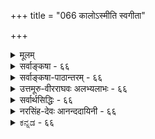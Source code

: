 +++
title = "066 कालोऽस्मीति स्वगीता"

+++
<details><summary>मूलम्</summary>

कालोऽस्मीति स्वगीता कथयति भगवान्काल इत्याप्तवर्यो हेतुः सर्वस्य नित्यो विभुरपि च परः किं परेणेति चेन्न ।  
कालान्तर्यामितादेः न खलु समुदितः संप्रतीते तु भेदे साधर्म्यं नैक्यहेतुः स हि तदितरवद्घोषितस्तद्विभूतिः ॥ ६६ ॥
</details>

<details><summary>सर्वाङ्कषा - ६६</summary>

[[1]]

कालस्य परमात्मरूपत्वमाशंक्य समाधत्ते - काल इत्यादिना । 'कालोऽस्मि' इति स्वगीता **कथयति** = 'कालोऽस्मि लोकक्षयकृत्प्रवृद्धः' ( गी. 11-32 ) इति भगवद्गीता वदति । भगवान् कालः इति **आप्तवर्यः** = पराशरः कथयति । ' अनादिर्भगवान् कालः' इति विष्णुपुराणवचनम् । **च** = किञ्च, **परः** = परमात्मा सर्वस्य जगतः **हेतुः** = कारणम् इति सर्वसंप्रतिपन्नम् । एवं नित्यः, विभुरपि; अतः सर्वदेशेषु सर्वकालेष्वपि सर्वकारणं भगवान् इति कालेन यत् साध्यम्, तत्सर्वं परमात्मनैव साध्यम् । तस्मात् **परेण** = अतिरिक्तेन कालेन **किम्** = किं साधनीयम्, सर्वस्यापि परमात्मनैव निर्वाहात् । अतः परमात्मातिरिक्तः कालो मास्तु इति चेन्न । कुत इति चेत् - स **खलु** = परमात्मा किल कालान्तर्यामितादेः **समुदितः** = कालान्तर्यामित्वादेर्हेतोः 'कालोऽस्मि' इत्येवं **समुदितः** = **उक्तः** = शरीरशरीरिभावप्रयुक्तसामानाधिकरण्यात् तथोक्तः । एवं शरीरशरीरिभावेन भेदे संप्रतीते - स्पष्टमवगते सति **साधर्म्यम्** = सर्वकारणत्वनित्यत्वविभुत्वादिभिः परमात्मना सह साधारणधर्मवत्त्वम् ऐक्यहेतुः **न** = एकत्वसाधकं न भवति । तथा सति सदृशपदार्थयोरभेदस्सर्वत्र स्यात् । किञ्चित् वैधर्म्यमपि वर्तेतेति चेत्, प्रकृतेऽपि जडत्वसर्वज्ञत्वादिभिः वैधर्म्यस्यापि सत्त्वात् नेष्टसिद्धिः । भेदोऽपि स्पष्टमुच्यत इत्याहस हीत्यादि । हीति प्रसिद्धौ । स **हि** = कालो हि **तदितरवत्** = कालातिरिक्तचतुर्मुखादिवत् **तद्विभूतिः** = भगवद्विभूतिरूपः **घोषितः** = मुक्तकण्ठमभिहितः । कार विभूतिर्नाम 'विभूतिर्भूतिरैश्वर्यम्' इति कोशात् ऐश्वर्यम् । ऐश्वर्यम् नाम ईश्वरस्य भावः । सर्वेश्वरस्य भगवतः **भावः** =असाधारणः कश्चित् धर्मः यत्र दृश्येत, सः भगवदैश्वर्याविर्भावस्थलभूतः विभूतिरित्यर्थः । 'ब्रह्मा दक्षादयः कालः' इति चतुर्मुखप्रजापतिप्रभृतिभिस्सह कालस्यापि कथनात्, कालः अतिरिक्तः पदार्थः ॥ 

वस्तुतस्तु - कालस्य भगवद्रूपत्वप्रतिपादकप्रमाणानामेव स्वरसत्वात्, भगवतः रूपभेदादिकमादायापि भेदस्य निर्वाहात् कालः नातिरिच्यत इत्येवाचार्याणामन्तरङ्गाशयः । एवं सत्यपि केशेन पदार्थान्तरत्वसाधनं तु ग्रन्थारंभेऽभिहितस्य विभागव्यवहारस्य सुकरत्वार्थम् इति भाति । तादृशविभागस्यान्यथाकरणे पुनः प्रकारान्तरेण केशास्समुन्मिषेयुः । तादृशक्केशपरिहारश्रमापेक्षया एतदेव वरमित्यभिप्रायेणातिरिक्तत्वमुच्यते ॥ 

ननु अतिरिक्तकालानङ्गीकारे तत्त्वविभागे के वा केशाः स्युः ? इति चेत्; श्रूयतां सावधानम् । प्रथमं तत्त्वं द्रव्याद्रव्यप्रभेदात् द्वेधा विभक्तम् । तत्र द्रव्यं जडमजडमिति द्विविधम् । जडं च प्रकृतिः कालश्चेति 

67. 

[[1]]

[[119]]

[ कालस्य नित्यत्वम् ] 

कालस्योत्पत्तितः प्राक् परमपि च लयात् कालनास्तित्ववादी 

स्वोक्तिव्याघातभग्नो न वदति यदि तत्, को वदेत् कालसृष्टिम् । 



द्विविधम् । अत्रातिरिक्तःकालो यदि न स्यात्, तदा प्रकृतिरेकैव जडे परिगणनीया । तदा हि जडमजडमिति विभागस्त्याज्यः । किन्तु प्रकृतिः अजडश्चेति विभागो वक्तव्यः । अयं विभागो न साक्षात्प्रतिस्पर्धिरूपो भवति । तदपेक्षया प्रकृतिः पुरुषश्चेति विभागो युक्तः । एवं विभागे नित्यविभूतेर्धर्मभूतज्ञानस्य विभजनं त्यक्तं भवेत् । अथवा धर्मभूतज्ञानस्य जीवे, नित्यविभूतेः ईश्वरे चान्तर्भावो वक्तव्यः । एवं सति तयोश्चेतनत्वमागच्छेत्, अनन्तर्भावे जडत्वं स्यात् । एतादृशक्केशानां परिहाराय जडाजडविभाग एव युक्तः । एवं सत्येव जीवस्य देहातिरिक्तत्वं स्पष्टं भवेदित्यभिप्रायेण, जडे कालगणनार्थं चातिरिक्तं वक्तव्यमभूदिति ॥ 

वैज्ञानिकदृष्ट्या तु कार्यसामान्यस्य देशः (Space) कालश्च (Time) इति द्वयमप्यत्यन्तमावश्यकम्। अतोऽङ्गीक्रियते चेत् कालो दिक्चेति द्वयमप्यङ्गीकर्तव्यम्, अथवा द्वयमेव त्याज्यम् । न तु कालमङ्गीकृत्य दिशो निरासो युक्तः । दिगुपाधिरेव, भूतलादिः देशः कालोपाधयश्च सूर्यपरिस्पन्दादयोऽपि कालः । जन्यानां कालोपाधित्वम्, मूर्तानां दिगुपाधित्वमिति तत्तत्त्वविदः । कालः, दिक् (देशः) ईश्वरः, अदृष्टं चेति चत्वारि कार्यसामान्यसाधारणकारणानि । परमात्मनैवान्यनिरपेक्षेण सर्वकार्यनिर्वाहसंभवे मास्तु दिगिति चेत्, तर्हि मास्तु कालोऽपीति स्यात् । तत्रापीष्टापत्तौ ईश्वरेणैव सर्वनिर्वाहे 'अधिष्ठानं तथा कर्ता करणं च पृथग्विधम् । विविधाश्च पृथक्चेष्टा दैवञ्चैवात्र पञ्चमम् (गी. 17-18 ) इति पञ्चानां हेतुत्वोक्तिर्विरुध्येत । न च ब्रह्मणस्सर्वशक्तेस्सत्यसङ्कल्पस्य संकल्पमात्रेण सर्वस्रष्टृत्वस्य सूत्रभाष्यादिषूक्तत्वत्, कक्षा चेत्, भो ब्रह्मन् ! तर्हि 'सापेक्षत्वात् ' ( ब्र.सू.2-1-34 ) इति जीवकर्मापेक्षत्वोक्तिः कथमित्युच्यताम् । वैषम्यनैर्घृण्यपरिहारार्थमेव जीवकर्मापेक्षेति चेत्, तर्हि देशकालाद्यव्यवस्थापरिहाराय देशकालापेक्षाप्यस्त्येव अतः 'सर्वकार्ये निमित्तम्' (श्लो. 69) इति यदि काल आवश्यकः, तर्हि देशोऽप्यावश्यक एव । ननु देशस्यावश्यकत्वेऽपि दिशः कथमावश्यकतेति चेत्, अन्नस्यावश्यकत्वेऽपि तण्डुलस्यावश्यकता नास्तीतिवदुपहास्यमिदम् । मासादेरेव कारणत्वात् कालो वा तर्हि कुतः ? तेषां कालोपाधित्वम् यदि, तर्हि देशादेरपि दिगुपाधित्वमेवेति सर्वं समानम् । अत एव 'मूर्तानां दिगुपाधित्वम्' इत्यनुपदमुक्तम्, वैज्ञानिकं च । अतः शिष्यबुद्धिपरीक्षणार्थमेव, कालप्रत्यक्षत्वसाधनवत् (श्लो. 68) सर्वमिदमिति ज्ञेयम् । कुशलमतिभिस्त्वन्तेवसद्भिः तदनुग्रहादेव तदीयाशयोऽवगन्तव्यः ॥ ६६ ॥
</details>


<details><summary>सर्वाङ्कषा-पाठान्तरम् - ६६</summary>

कालस्य परमात्मरूपत्वमाशंक्य समाधत्ते - काल इत्यादिना । 'कालोऽस्मि' इति स्वगीता कथयति 'कालोऽसि लोकक्षयकृत्प्रवृद्धः' (गी.११-३२) इति भगवद्गीता वदति । भगवान्‌ कालः इति आप्तवर्यः = पराशरः कथयति । 'अनादिर्भगवान्‌ कालः' इति विष्णुपुराणवचनम्‌ । च = किञ्च, परः = परमात्मा सर्वस्य जगतः हेतुः = कारणम्‌ इति सर्वसंप्रतिपन्नम् । एवं नित्यः, विभुरपि; अतः सर्वदेशेषु सर्वकालेष्वपि सर्वकारणं भगवान्‌ इति कालेन यत्‌ साध्यम्‌, तत्सर्वं परमात्मनैव साध्यम्‌ । तस्मात्‌ परेण = अतिरिक्तेन कालेन किम्‌ = किं साधनीयम्‌, सर्वस्यापि परमात्मनैव निर्वाहात्‌ । अतः परमात्मातिरिक्तः कालो मास्तु इति चेन्न । कुत इति चेत्‌ - स खलु = परमात्मा किल कालान्तर्यामितादेः समुदितः = कालान्तर्यामित्वादर्हेतोः 'कालोऽस्मि' इत्येवं समुदितः = उक्तः = शरीरशरीरिभावप्रयुक्तसामानाधिकरण्यात्‌ तथोक्तः । एवं शरीरशरीरिभावेन भेदे संप्रतीते = स्पष्टमवगते सति साधर्म्यम्‌ = सर्वकारणत्वनित्यत्वविभुत्वादिभिः परमात्मना सह साधारणधर्मवत्त्वम्‌ ऐक्यहेतुः न = एकत्वसाधकं न भवति । तथा सति सदृशपदार्थयोरभेदस्सर्वत्र स्यात्‌ । किञ्चित्‌ वैधर्म्यमपि वर्तेतेति चेत्‌, प्रकृतेऽपि जडत्वसर्वज्ञत्वादिभिः वेधर्म्यस्यापि सत्त्वात्‌ नष्टसिद्धिः । भेदोऽपि स्पष्टमुच्यत इत्याह - स हीत्यादि । हीति प्रसिद्धौ । स हि = कालो हि तदितरवत्‌ = कालातिरिक्तचतुर्मुखादिवत्‌ तद्विभूतिः = भगवद्विभूतिरूपः घोषितः = मुक्तकण्ठमभिहितः । विभूतिरनाम 'विभूतिरभूतिरैश्वर्यम्‌' इति कोशात्‌ ऐश्वर्यम्‌ । ऐश्वर्यम्‌ नाम ईश्वरस्य भावः । सर्वेश्वरस्य भगवतः भावः = असाधारणः कश्चित्‌ धर्मः यत्र दृश्येत, सः भगवदैश्वर्याविर्भावस्थलभूतः विभूतिरित्यर्थः । 'ब्रह्मा दक्षादयः कालः' इति चतुर्मुखप्रजापतिप्रभृतिभिस्सह कालस्यापि कथनात्‌, कालः अतिरिक्तः पदार्थः ॥   
वस्तुतस्तु - कालस्य भगवद्रूपत्वप्रतिपादकप्रमाणानामेव स्वरसत्वात्‌, भगवतः रूपभेदादिकमादायापि भेदस्य निर्वाहात्‌ कालः नातिरिच्यत इत्येवाचार्याणामन्तरङ्गाशयः। एवं सत्यपि क्लेशेन पदार्थान्तरत्वसाधनं तु ग्रन्थारंभेऽभिहितस्य विभागव्यवहारस्य सुकरत्वार्थम्‌ इति भाति । तादृशविभागस्यान्यथाकरणे पुनः प्रकारान्तरेण क्लेशास्समुन्मिषेयुः । तादृशक्लेशपरिहारश्रमापेक्षया एतदेव वरमित्यभिप्रायेणातिरिक्तत्वमुच्यते ॥   
ननु अतिरिक्तकालानङ्गीकारे तत्त्वविभागे के वा क्लेशाः स्युः? इति चेत्‌; श्रूयतां सावधानम्‌ । प्रथमं तत्त्वं द्रव्याद्रव्यप्रभेदात्‌ द्वेधा विभक्तम्‌ । तत्र द्रव्यं जडमजडमिति द्विविधम्‌ । जडं च प्रकृतिः कालश्चेति द्विविधम्‌ । अत्रातिरिक्तः कालो यदि न स्यात्‌, तदा प्रकृतिरेकैव जडे परिगणनीया । तदा हि जडमजडमिति विभागस्त्याज्यः । किन्तु प्रकृतिः अजड्शेति विभागो वक्तव्यः । अयं विभागो न साक्षात्प्रतिस्पर्धिरूपो भवति । तदपेक्षया प्रकृतिः पुरुषश्चेति विभागो युक्तः । एवं विभागे नित्यविभृतर्धर्मभूतज्ञानस्य विभजनं त्यक्तं भवेत्‌ । अथवा धर्मभूतज्ञानस्य जीवे, नित्यविभूतेः ईश्वरे चान्तर्भावे वक्तव्यः । एवं सति तयोश्चेतनत्वमागच्छेत्‌ अनन्तर्भावि जडत्वं स्यात्‌ । एतादृशक्रुशानां परिहाराय जडाजडविभाग एव युक्तः । एवं सत्येव जीवस्य देहातिरिक्तत्वं स्पष्टं भवेदित्यभिप्रायेण, जडे कालगणनार्थं चातिरिक्तं वक्तव्यमभूदिति ॥   
वैज्ञानिकदृष्ट्या तु कार्यसामान्यस्य देशः (Space) कालश्च (Time) इति द्वयमप्यत्यन्तमावश्यकम्‌ । अतोऽङ्गीक्रियते चेत्‌ कालो दिक्चेति द्वयमप्यङ्गीकर्तव्यम्‌, अथवा द्वयमेव त्याज्यम्‌ । न तु कालमङ्गीकृत्य दिशो निरासो युक्तः । दिगुपाधिरेव, भूतलादिः देशः कालोपाधयश्च सूर्यपरिस्पन्दादयोऽपि कालः । जन्यानां कालोपाधित्वम्‌, मूर्तानां दिगुपाधित्वमिति तत्त्वविदः । कालः, दिक्‌ (देशः) ईश्वरः, अदृष्टं चेति चत्वारि कार्यसामान्यसाधारणकारणानि । परमात्मनैवान्यनिरपेक्षेण सर्वकार्यनिर्वाहसंभवे मास्तु दिगिति चेत्‌, तर्हि मास्तु कालोऽपीति स्यात्‌ । तत्रापीष्टापत्तौ ईश्वरेणैव सर्वनिर्वहि 'अधिष्ठानं तथा कर्ता करणं च पृथग्विधम्‌ । विविधाश्च पृथक्चेष्टा दैवञ्चैवात्र पञ्चमम्‌' (गी.१७-१८) इति पञ्चानां हेतुत्वोक्तिर्विरुध्येत । न च ब्रह्मणस्सर्वशक्तेस्सत्यसड्कल्पस्य संकल्पमात्रेण सर्वस्रष्टृत्वस्य सूत्रभाष्यादिषूक्तत्वत्‌, कालाद्यपेक्षा कुत इति चेत्‌, भो ब्रह्मन्‌! तर्हि 'सापेक्षत्वात्‌' (ब्र.सू.२-१-३४) इति जीवकर्मापेक्षत्वोक्तिः कथमित्युच्यताम्‌ । वैषम्यनैर्घृण्यपरिहारार्थमेव जीवकर्मापेक्षेति चेत्‌, तर्हि देशकालाद्यव्यवस्थापरिहाराय देशकालपेक्षाप्यस्त्येव । अतः 'सर्वकार्ये निमित्तम्‌' (श्लो.६९) इति यदि काल आवश्यकः, तर्हि देशोऽप्यावश्यक एव । ननु देशस्यावश्यकत्वेऽपि दिशः कथमावश्यकतेति चेत्‌, अन्नस्यावश्यकत्वेऽपि तण्डुलस्यावश्यकता नस्तीतिवदुपहास्यमिदम्‌ । मासादेरेव कारणत्वात्‌ कालो वा तर्हि कुतः? तेषां कालोपाधित्वम्‌ यदि, तर्हि देशदेरपि दिगुपाधित्वमेवेति सर्वं समानम्‌ । अत एव 'मूर्तानां दिगुपाधित्वम्‌' इत्यनुपदमुक्तम्‌, वैज्ञानिकं च । अतः शिष्यबुद्धिपरीक्षणार्थमेव, कालप्रत्यक्षत्वसाधनवत्‌ (श्लो.६८) सर्वमिदमिति ज्ञेयम्‌ । कुशलमतिभिस्त्वन्तेवसद्भिः तदनुग्रहादेव तदीयाशयोऽवगन्तव्यः ॥ ६६ ॥
</details>


<details><summary>उत्तमूरु-वीरराघवः अलभ्यलाभः - ६६</summary>

उभयविभूतिसंबन्धिन एकस्यैव कालत्वं युक्तम् । नत् किमिति शोधने परमात्मस्वरूपमेवेति तर्कत इव प्रमाणतोऽपि ज्ञायत इति कालाभावशंका शमयितुमाह कालोऽस्मीति । कालोऽस्मीति तावत् कालत्वेनास्मदभिमतभगवत्कर्तृकं गीतावाक्यम् । कालभूतेनैवोक्तमिति ज्ञापनाय स्वापदम् । मुनिवराय पराशरायेति प्रशंसित आप्तवर्यश्च 'अनादिर्भगवान् कालः' इति कथयति । प्रमाणवत् तर्कोऽप्यस्तीत्याह हेतुरिति । कालस्यापेक्षितं नित्यत्वं विभुत्वं सर्वहेतुत्वञ्च भगवति समस्तितमाम् । अतस्तदन्यः कालो मा भूदिति चेन्नेत्यर्थः । तत्र हेतुमाह कालेति । खलुशब्दो हीत्यर्थको हेतुपरः । समुदितपदमेव व्याख्यायामपि लक्ष्यते, सम्यगिति व्याख्यानात् । समित्येकीकारे । एकीकृत्योदितः, समानाधिकरण्येनोक्त इत्यर्थो युक्तः । स गदितः स उदितः इत्येवं पाठोल्लेखाऽपि युक्तः । स भगवान् हि स उदितः कालतयोक्त इत्यर्थसंभवात् । अन्तर्यामितादेरित्यत्र तात्पर्यचन्द्रिकेयमनुसंधेया(११.३२-७) कालशब्दस्यात्र कलामुहर्तादिमयकालद्रव्यमात्रपरत्वे समानाधिकरण्यायोगात् इन्द्रप्राणाधिकरणन्यायेन तदन्तर्यामिपरत्वं वा, आकाशप्राणाधिकरणन्यायेन यौगिकार्थत्वं वा... संहर्तृकालाभिमानित्वविशिष्ट - भगवत्स्वरूपानुसंधानासाधारण-ध्येयविग्रहविशेषविशिष्टपरत्वं वा स्वीकार्यम् । तत्र त्रिष्वपि कालशब्दस्य यौगिकोऽर्थः प्रतीयमानः प्रकृतापेक्षितत्वादपरित्याज्य इत्यभिप्रायेण भाष्यम् 'कालयति-गणयतीति कालः' इत्यादि । निर्वहतीति । संपद्यत इत्यर्थः । उग्ररूप इति । रुद्ररूप इत्यर्थे ज्ञातत्वात् को भवानिति प्रश्नो न घटते । स्वादृष्टं कालशब्दरूढिगोचरतया प्रसिद्धञ्च किञ्चिद्रूपं भयङ्करत्वादुग्रं रूपमित्युच्यत इति युक्तमिति । तृतीयपादेन प्रमाणनिर्वाहः कृतः । तुरीयेण द्वितीयपादोक्तसाधर्म्यमूलकलाघवतर्कदूषणम् । तदितरवदिति । रूपान्तरमित्यत्राभिमतप्रकृतिपुरुषाख्यरूपतुल्यमित्यर्थः । तादृशरूपेणेति । विष्णुविग्रहमादायेत्यर्थः ॥ ६६ ॥
</details>


<details><summary>सर्वार्थसिद्धिः - ६६</summary>

एवमपि कालस्य परमात्मव्यतिरिक्तत्वं न सिध्यति, रूपान्तरमिति स्वरूपविवक्षोपपत्तेः, तत्स्वरूपैक्ये प्रमाणसद्भावाच्चेत्यभिप्रायेणाह - काल इति ॥ स्वशब्दोऽत्र परमात्मविषयः । गीयते हि - "कालोऽस्मि लोकक्षयकृत्प्रवृद्धः" इत्यादि । तद्वत् "अनादिर्भगवान्काल" इति पराशरेणोक्तमपि ख्यापयति - कथयतीति । आप्तवर्यत्वमस्य "देवतापारमार्थ्यं च इस्यादिभिस्सिद्धम् । नित्यविभुना परमात्मनैव त्रैकालिकसार्वत्रिकसर्वव्यवहारसिद्धिमभिप्रेत्याह - हेतुरिति । तदतिरिक्तकालकल्पनस्य निरर्थकत्वमाह - किं परेणेति । रूपान्तरमित्यत्र क्लिष्टा गतिरयुक्तेत्यभिप्रायेण प्रतिवक्ति - नेति । कालेऽपि सामानाधिकरण्यं तत्तत्पदार्थान्तरेप्विव निर्वहतीत्याह - कालान्तर्यामितादेरिति । आदिशब्देन कालाभिमानिरूपसंग्रहः । सन्ति हि जीवमनोहङ्काराभिमाननियतानुबन्धानि सङ्कर्षणादिरूपाणि, तद्वदिहापि स्यात् ; "को भवानुग्ररूप" इति प्रश्नसंघटनाच्च । सर्वकार्यहेतुत्वनित्यत्वविभुत्वैस्तदैक्यसाधनं निरस्यति - संप्रतीते त्विति । वस्त्वन्तर इव भेदकण्ठोक्तिं व्यनक्ति - स हीति । "ब्रह्मा दक्षादयः काल" इत्यादिभिरिति शेषः । "विष्णुमन्वादयः काल" इत्यत्र तु विष्णुशब्दोऽवतारपरः ; तस्य तद्विभूतित्वं च तादृशरूपेण ॥ ६६ ॥ इति कालस्येश्वरैक्यशङ्कापरिहारः ॥
</details>


<details><summary>नरसिंह-देवः आनन्ददायिनी - ६६</summary>

किं परेणेति - परमात्मनः परेणातिरिक्तेन कालेनेत्यर्थः । क्लिष्टगतिरिति - रूपान्तरमिति भेदकशब्दस्य कथञ्चिन्नयनमित्यर्थः । इदमुपलक्षणं अन्तरशब्दवैयर्थ्य च । नन्वभेदसाधकप्रमाणसत्त्व क्लिष्टगतिरपि युक्तत्यत्राह - कालेऽपीति । तत्राश्वत्थाद्यचेतनसामानाधिकरण्यस्यापि प्रतिपादनेन प्रकरणस्य विभूतिप्रतिपादनपरत्वेनाभेदप्रतिपादनपरत्वाभावादित्यर्थः । काले कालशरीरकत्वेन सामानाविकरण्यमुक्त्वा कालाभिमानि देवतात्वेनापि सामानाधिकरण्यमाह - आदिशब्देनेति । जीवादीनां संकर्षणप्रद्युम्नानिरुद्धादिरूपमभिमानि तद्वत्कालाभिमानि रूपान्तरमपि संभवतीत्यर्थः । वस्तुतः(केचित्तु)संकर्षणस्यैव कालाभिमानित्वमिति(वदन्ति)भावः । संकर्षणस्यैव कालाभिमानित्वे हेतुमाह - को भवानिति । उग्ररूपः - तीक्ष्णरूप इत्यन्ये । केचित्तु उग्ररूपः - क्रुद्धरूप इत्यर्थमाहुः । संकर्षणस्यैव रुद्राभिमानित्वाच्च । अभिमानिद्वारा सामानाधिकरण्ये प्रश्नोपपत्तिः । कालः परमात्माभिन्नः सर्वकार्यहेतुत्वात् परमात्मवत् व्यतिरेकेण घटवच्च । नित्यत्वाद्विभुत्वाद्वेत्यादि परमात्माभेदसाधकान्यागमबाधितानीत्याह - सर्वकार्येति । नित्यत्वं विभुत्वं च जीवादौ व्यभिचारीति ध्येयम् । ब्रह्मादक्षादय इति - यद्यपि चेतनदेवताभिस्सह पाठत् कालो यमोऽत्रेति वक्तुं शक्यम्; तथाऽपि कालशब्दाभिधेयस्य ततो भिन्नत्वं सिद्धम् । यमादीनां कालशब्दवाच्यत्वं च तदभिमानितया । तथा च तस्य भेदे तदभिमा(न्यस्य)नस्य सुतरां भेदस्सिध्यतीति भावः । नन्वत्रापि कालशब्दः परब्रह्मपर एवास्तु न च विभुत्वानुपपत्तिः; विष्णुर्मन्वादय इत्यत्र विष्णुवदुपपत्तेरित्यत्राह - विष्णुर्मन्वादय इति । तादृशरूपेणेति - उपेन्द्राभिधानतादृशविग्रहरूपेणेत्यर्थः ॥ ६६ ॥  
 कालस्येश्वरैक्यशङ्कानिरासः ।
</details>


<details><summary>ಕನ್ನಡ - ६६</summary>

“दिक्, तत्त्वदन्तॆ कालवू अतिरिक्तवल्ल ऎम्ब वादवन्नु निराकरिसु तारॆ स्वगीता 'कालोऽस्मि' इति कथयति-भगवद्गीतॆ नाने कालस्वरूपनॆन्दु हेळुत्तदॆ. आप्तवर्यः “भगवान् कालः' इति कथ यति-परमाप्तराद पराशररु 'अनार्दिभगवान् कालः'- अनादियाद भगवन्तने कालवॆन्दु हेळुत्तारॆ. परः सर्वस्य हेतुः नित्यः विभु रसि च किं परेण परमात्मनु ऎल्ला विध कार्यगळिगू कारण, नित्य मत्तु विभु आगिरुवनु. कालदिन्द निर्वहिसबेकाद्दन्नु परमात्मनिन्दले निर्वहिसबहुदाद्दरिन्द अतिरिक्त काल अनावश्यक.

—

इति चेत् न ऎन्दरॆ इदु सरियल्ल. एतक्कॆन्दरॆ स खलु कालान्तरामितदे समुदितः परमात्मनु कालक्कू अन्तर्यामि यागिरुवनॆन्दु हेळिदॆ. इदरिन्द परमात्मनिगिन्तलू काल बेरॆ ऎम्बुदू, ई ऎरडक्कू शरीर शरीरि भावविरुवुदरिन्द `कालोऽस्मि' ऎन्दु हेळि कॊळ्ळलु अवकाशविदॆ ऎन्दू सिद्ध.

हीगॆ, भेदे सम्प्रतीते साधर्मं ऐक्यहेतुः नआ ऎरडकू परस्पर भेद सिद्धवागिरुवुदरिन्द नित्यत्व विभुत्व सर्वकार्यकारणत्व

श्लोक 67]

67-

[कालद अनित्यत्व खण्डनॆ]

e

कालस्कोत्पत्तितःप्राक् परमपि च लयाालनास्तित्ववादी सो व्याघातभ न वदति यदि ततो वदेत्कालसृष्टि! आप्तस्ततृष्टि वादस्तदुपधिपरिणत्यादिभिस्सार्थका नोचेत्तत्रापि पूर्वापरवचनहतिर्दुर्निवारप्रसङ्गा ॥

81

मुन्ताद समान धर्मगळु ऎरडू ऒन्दे' ऎन्दु हेळुवुदक्कॆ कारण वागुवुदिल्ल. भेद सम्प्रतिपन्न ऎन्नुवुदन्नु तोरिसुत्तारॆ-स हि तदि तरवत् तद्विभूतिः घोषितःआ कालवू सह चेतनाचेतन पदार्थ दन्तॆ आ परमात्मन विभूति स्वरूपवॆन्दु स्पष्टवागि हेळल्पट्टिदॆ.

भगवन्तन दिव्यशक्तिय आविर्भावद स्थानगळन्नु 'विभूति' ऎन्नुत्तारॆ. चेतनर शक्तादिगळु अवरवर शरीरद मूलक हॊरबरुवन्तॆ प्रकृति पुरुष काल मुन्ताद तत्त्वगळु परमात्मन शरीररूपवागिद्दु अवन शक्तिय आविर्भावक्कॆ स्थानवागुत्तवॆ. परमात्मनु, अवन विभूति ऎरडू ऒन्दागलु साध्यविल्लवाद्दरिन्द काल परमात्मनिगिन्तलू भिन्नवे आगुत्तदॆ. ॥६६॥
</details>
